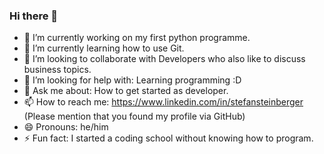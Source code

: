 ### Hi there 👋

- 🔭 I’m currently working on my first python programme.
- 🌱 I’m currently learning how to use Git.
- 👯 I’m looking to collaborate with Developers who also like to discuss business topics.
- 🤔 I’m looking for help with: Learning programming :D
- 💬 Ask me about: How to get started as developer.
- 📫 How to reach me: https://www.linkedin.com/in/stefansteinberger (Please mention that you found my profile via GitHub)
- 😄 Pronouns: he/him
- ⚡ Fun fact: I started a coding school without knowing how to program.


<!--
**h1054454/h1054454** is a ✨ _special_ ✨ repository because its `README.md` (this file) appears on your GitHub profile.

Here are some ideas to get you started:


-->
